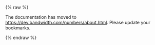 {% raw %}

<script type="text/javascript">
var count = 1;
var redirect = "https://dev.bandwidth.com/numbers/about.html";

function countDown(){
  window.location.href = redirect;
}
</script>

The documentation has moved to <a href="https://dev.bandwidth.com/numbers/about.html">https://dev.bandwidth.com/numbers/about.html</a>. Please update your bookmarks.
<br>

<span id="timer"/>
<script type="text/javascript">countDown();</script>

{% endraw %}
